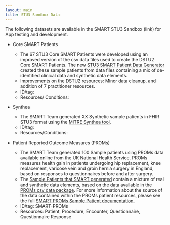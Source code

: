 ```yaml
---
layout: main
title: STU3 Sandbox Data
---
```


The following datasets are available in the SMART STU3 Sandbox (link) for App testing and development.

* Core SMART Patients 
  * The 67 STU3 Core SMART Patients were developed using an improved version of the csv data files used to create the DSTU2 Core SMART Patients. The new [STU3 SMART Patient Data Generator](https://github.com/smart-on-fhir/sample-patients-stu3) created these sample patients from data files containing a mix of de-identified clinical data and synthetic data elements.
  * Improvements on the DSTU2 resources: Minor data cleanup, and addition of 7 practitioner resources.  
  * ID/tag:
  * Resources/ Conditions:
 
* Synthea
  * The SMART Team generated XX Synthetic sample patients in FHIR STU3 format using the [MITRE Synthea tool](https://github.com/synthetichealth/synthea/wiki). 
  * ID/tag:
  * Resources/Conditions:
 
* Patient Reported Outcome Measures (PROMs)
  * The SMART Team generated 100 Sample patients using PROMs data available online from the UK National Health Service. PROMs measures health gain in patients undergoing hip replacement, knee replacement, varicose vein and groin hernia surgery in England, based on responses to questionnaires before and after surgery.
  * The [Sample Patients that SMART generated](https://github.com/smart-on-fhir/sample-patients-prom) contain a mixture of real and synthetic data elements, based on the data available in the [PROMs csv data package](http://content.digital.nhs.uk/catalogue/PUB23908). For more information about the source of the data contained within the PROMs patient resources, please see the full [SMART PROMs Sample Patient documentation.](https://github.com/smart-on-fhir/smart-on-fhir.github.io/new/master/profiles)  
  * ID/tag: SMART-PROMs
  * Resources: Patient, Procedure, Encounter, Questionnaire, Questionnaire Response
